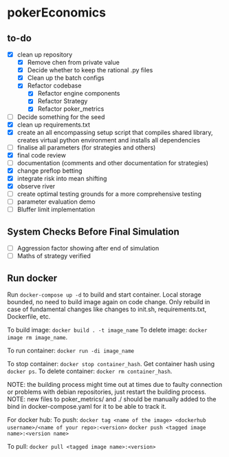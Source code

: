 # pokerEconomics

## to-do

- [x] clean up repository
  - [x] Remove chen from private value
  - [x] Decide whether to keep the rational .py files
  - [x] Clean up the batch configs
  - [x] Refactor codebase
    - [x] Refactor engine components
    - [x] Refactor Strategy
    - [x] Refactor poker_metrics
- [ ] Decide something for the seed
- [x] clean up requirements.txt
- [x] create an all encompassing setup script that compiles shared library, creates virtual python environment and installs all dependencies
- [ ] finalise all parameters (for strategies and others)
- [x] final code review
- [ ] documentation (comments and other documentation for strategies)
- [x] change preflop betting
- [x] integrate risk into mean shifting
- [x] observe river
- [ ] create optimal testing grounds for a more comprehensive testing
- [ ] parameter evaluation demo
- [ ] Bluffer limit implementation

## System Checks Before Final Simulation

- [ ] Aggression factor showing after end of simulation
- [ ] Maths of strategy verified

## Run docker

Run ```docker-compose up -d``` to build and start container.
Local storage bounded, no need to build image again on code change.
Only rebuild in case of fundamental changes like changes to init.sh, requirements.txt, Dockerfile, etc.

To build image: ```docker build . -t image_name```
To delete image: ```docker image rm image_name```.

To run container: ```docker run -di image_name```

To stop container: ```docker stop container_hash```.
Get container hash using ```docker ps```.
To delete container: ```docker rm container_hash```.

NOTE: the building process might time out at times due to faulty connection or problems with debian repositories, just restart the building process.
NOTE: new files to poker_metrics/ and ./ should be manually added to the bind in docker-compose.yaml for it to be able to track it.

For docker hub:
To push:
```docker tag <name of the image> <dockerhub username>/<name of your repo>:<version>```
```docker push <tagged image name>:<version name>```

To pull:
```docker pull <tagged image name>:<version>```
